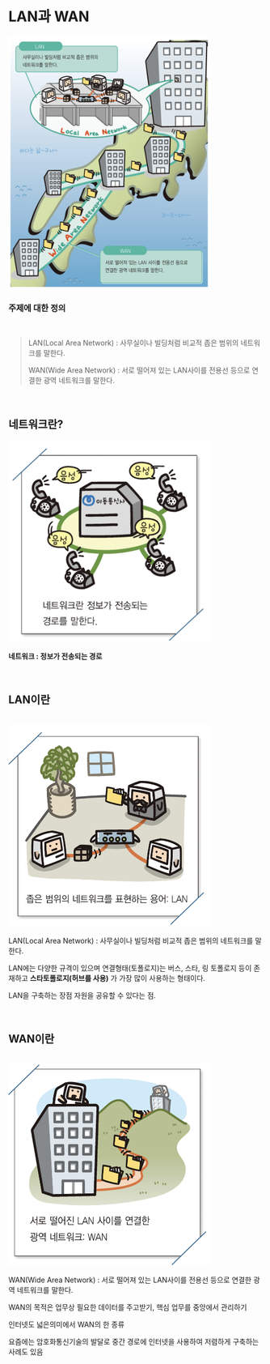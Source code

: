 # LAN과 WAN

<img src="./img/LAN_WAN.png" style="width:400px; height:500px">

<br>

### 주제에 대한 정의

<br>

> LAN(Local Area Network) : 사무실이나 빌딩처럼 비교적 좁은 범위의 네트워크를 말한다.
>
> WAN(Wide Area Network) : 서로 떨어져 있는 LAN사이를 전용선 등으로 연결한 광역 네트워크를 말한다.

<br>

## 네트워크란?

<img src="./img/network.png" style="width:400px; height:400px;">

<br>

**네트워크 : 정보가 전송되는 경로**

<br>

## LAN이란

<br>

<img src="./img/LAN.png" style="width:400px; height:400px">

<br>

LAN(Local Area Network) : 사무실이나 빌딩처럼 비교적 좁은 범위의 네트워크를 말한다.

LAN에는 다양한 규격이 있으며 연결형태(토폴로지)는 버스, 스타, 링 토폴로지 등이 존재하고 **스타토폴로지(허브를 사용)** 가 가장 많이 사용하는 형태이다.

LAN을 구축하는 장점 자원을 공유할 수 있다는 점.


<br>

## WAN이란

<br>

<img src="./img/WAN.png" style="width:400px; height:400px">

<br>

WAN(Wide Area Network) : 서로 떨어져 있는 LAN사이를 전용선 등으로 연결한 광역 네트워크를 말한다.


WAN의 목적은 업무상 필요한 데이터를 주고받기, 핵심 업무를 중앙에서 관리하기

인터넷도 넓은의미에서 WAN의 한 종류

요즘에는 암호화통신기술의 발달로 중간 경로에 인터넷을 사용하여 저렴하게 구축하는 사례도 있음
